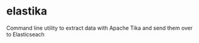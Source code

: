 # elastika
Command line utility to extract data with Apache Tika and send them over to Elasticseach
